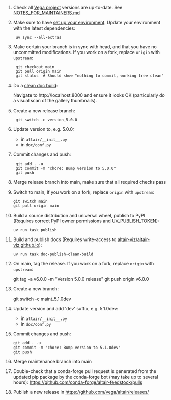 1. Check all [Vega project](https://github.com/orgs/vega/repositories?type=source) versions are up-to-date. See [NOTES_FOR_MAINTAINERS.md](NOTES_FOR_MAINTAINERS.md)


2. Make sure to have [set up your environment](CONTRIBUTING.md#setting-up-your-environment).
   Update your environment with the latest dependencies:
   
        uv sync --all-extras

3. Make certain your branch is in sync with head, and that you have no uncommitted modifications. If you work on a fork, replace `origin` with `upstream`:
 
        git checkout main
        git pull origin main
        git status  # Should show "nothing to commit, working tree clean"

4. Do a [clean doc build](CONTRIBUTING.md#building-the-documentation-locally):
   
   Navigate to http://localhost:8000 and ensure it looks OK (particularly
   do a visual scan of the gallery thumbnails).

5. Create a new release branch:
       
        git switch -c version_5.0.0

6. Update version to, e.g. 5.0.0:

   - in ``altair/__init__.py``
   - in ``doc/conf.py``

7. Commit changes and push:

        git add . -u
        git commit -m "chore: Bump version to 5.0.0"
        git push

8. Merge release branch into main, make sure that all required checks pass

9.  Switch to main, If you work on a fork, replace `origin` with `upstream`:

        git switch main
        git pull origin main
        
10. Build a source distribution and universal wheel, 
    publish to PyPI (Requires correct PyPI owner permissions and [UV_PUBLISH_TOKEN](https://docs.astral.sh/uv/configuration/environment/#uv_publish_token)):

        uv run task publish

11. Build and publish docs (Requires write-access to [altair-viz/altair-viz.github.io](https://github.com/altair-viz/altair-viz.github.io)):

        uv run task doc-publish-clean-build

12. On main, tag the release. If you work on a fork, replace `origin` with `upstream`:

       git tag -a v6.0.0 -m "Version 5.0.0 release"
       git push origin v6.0.0

13. Create a new branch:
       
       git switch -c maint_5.1.0dev

14. Update version and add 'dev' suffix, e.g. 5.1.0dev:

    - in ``altair/__init__.py``
    - in ``doc/conf.py``

15. Commit changes and push:

        git add . -u
        git commit -m "chore: Bump version to 5.1.0dev"
        git push
        
16. Merge maintenance branch into main

17. Double-check that a conda-forge pull request is generated from the updated
    pip package by the conda-forge bot (may take up to several hours):
    https://github.com/conda-forge/altair-feedstock/pulls

18. Publish a new release in https://github.com/vega/altair/releases/
